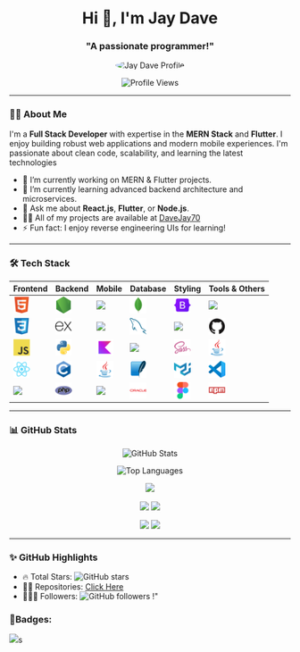 <h1 align="center">Hi 👋, I'm Jay Dave</h1>
<h3 align="center">"A passionate programmer!"</h3>

<p align="center">
  <img src="https://www.india.com/wp-content/uploads/2024/07/MixCollage-30-Jun-2024-02-04-AM-2457.jpg" width="200" alt="Jay Dave Profile" style="border-radius: 50%" />
</p>

<p align="center">
  <img src="https://komarev.com/ghpvc/?username=DaveJay70&label=Profile%20views&color=0e75b6&style=flat" alt="Profile Views" />
</p>

---

### 👨‍💻 About Me

I'm a **Full Stack Developer** with expertise in the **MERN Stack** and **Flutter**. I enjoy building robust web applications and modern mobile experiences. I'm passionate about clean code, scalability, and learning the latest technologies

- 🔭 I’m currently working on MERN & Flutter projects.
- 🌱 I’m currently learning advanced backend architecture and microservices.
- 💬 Ask me about **React.js**, **Flutter**, or **Node.js**.
- 👨‍💻 All of my projects are available at [DaveJay70](https://github.com/DaveJay70)
- ⚡ Fun fact: I enjoy reverse engineering UIs for learning!

---



### 🛠️ Tech Stack

| **Frontend** | **Backend** | **Mobile** | **Database** | **Styling** | **Tools & Others** |
|-------------|-------------|------------|--------------|-------------|---------------------|
| <img src="https://raw.githubusercontent.com/devicons/devicon/master/icons/html5/html5-original.svg" height="30" /> | <img src="https://raw.githubusercontent.com/devicons/devicon/master/icons/nodejs/nodejs-original.svg" height="30" /> | <img src="https://www.vectorlogo.zone/logos/flutterio/flutterio-icon.svg" height="30" /> | <img src="https://raw.githubusercontent.com/devicons/devicon/master/icons/mongodb/mongodb-original.svg" height="30" /> | <img src="https://raw.githubusercontent.com/devicons/devicon/master/icons/bootstrap/bootstrap-original.svg" height="30" /> | <img src="https://www.vectorlogo.zone/logos/git-scm/git-scm-icon.svg" height="30" /> |
| <img src="https://raw.githubusercontent.com/devicons/devicon/master/icons/css3/css3-original.svg" height="30" /> | <img src="https://raw.githubusercontent.com/devicons/devicon/master/icons/express/express-original.svg" height="30" /> | <img src="https://www.vectorlogo.zone/logos/dartlang/dartlang-icon.svg" height="30" /> | <img src="https://raw.githubusercontent.com/devicons/devicon/master/icons/mysql/mysql-original.svg" height="30" /> | <img src="https://www.vectorlogo.zone/logos/tailwindcss/tailwindcss-icon.svg" height="30" /> | <img src="https://raw.githubusercontent.com/devicons/devicon/master/icons/github/github-original.svg" height="30" /> |
| <img src="https://raw.githubusercontent.com/devicons/devicon/master/icons/javascript/javascript-original.svg" height="30" /> | <img src="https://raw.githubusercontent.com/devicons/devicon/master/icons/python/python-original.svg" height="30" /> | <img src="https://raw.githubusercontent.com/devicons/devicon/master/icons/kotlin/kotlin-original.svg" height="30" /> | <img src="https://www.vectorlogo.zone/logos/firebase/firebase-icon.svg" height="30" /> | <img src="https://raw.githubusercontent.com/devicons/devicon/master/icons/sass/sass-original.svg" height="30" /> | <img src="https://raw.githubusercontent.com/devicons/devicon/master/icons/java/java-original.svg" height="30" /> |
| <img src="https://raw.githubusercontent.com/devicons/devicon/master/icons/react/react-original.svg" height="30" /> | <img src="https://raw.githubusercontent.com/devicons/devicon/master/icons/c/c-original.svg" height="30" /> | <img src="https://raw.githubusercontent.com/devicons/devicon/master/icons/java/java-original.svg" height="30" /> | <img src="https://raw.githubusercontent.com/devicons/devicon/master/icons/sqlite/sqlite-original.svg" height="30" /> | <img src="https://raw.githubusercontent.com/devicons/devicon/master/icons/materialui/materialui-original.svg" height="30" /> | <img src="https://raw.githubusercontent.com/devicons/devicon/master/icons/vscode/vscode-original.svg" height="30" /> |
| <img src="https://angular.io/assets/images/logos/angular/angular.svg" height="30" /> | <img src="https://raw.githubusercontent.com/devicons/devicon/master/icons/php/php-original.svg" height="30" /> | <img src="https://developer.android.com/images/brand/Android_Robot.png" height="30" /> | <img src="https://raw.githubusercontent.com/devicons/devicon/master/icons/oracle/oracle-original.svg" height="30" /> | <img src="https://raw.githubusercontent.com/devicons/devicon/master/icons/figma/figma-original.svg" height="30" /> | <img src="https://raw.githubusercontent.com/devicons/devicon/master/icons/npm/npm-original-wordmark.svg" height="30" /> |

---

### 📊 GitHub Stats

<p align="center">
  <img src="https://github-readme-stats.vercel.app/api?username=DaveJay70&show_icons=true&theme=default" alt="GitHub Stats" />
</p>

<p align="center">
  <img src="https://github-readme-stats.vercel.app/api/top-langs?username=DaveJay70&show_icons=true&locale=en&layout=compact" alt="Top Languages" />
</p>

<p align="center">
  <img src="https://github-profile-summary-cards.vercel.app/api/cards/profile-details?username=DaveJay70&theme=default" />
</p>

<p align="center">
  <img src="https://github-profile-summary-cards.vercel.app/api/cards/repos-per-language?username=DaveJay70&theme=default" />
  <img src="https://github-profile-summary-cards.vercel.app/api/cards/most-commit-language?username=DaveJay70&theme=default" />
</p>

<p align="center">
  <img src="https://github-profile-summary-cards.vercel.app/api/cards/stats?username=DaveJay70&theme=default" />
  <img src="https://github-profile-summary-cards.vercel.app/api/cards/productive-time?username=DaveJay70&theme=default&utcOffset=8" />
</p>

---

### ✨ GitHub Highlights

- 🔥 Total Stars: ![GitHub stars](https://img.shields.io/github/stars/DaveJay70?style=social)
- 👨‍💻 Repositories: [Click Here](https://github.com/DaveJay70?tab=repositories)
- 🧑‍🤝‍🧑 Followers: ![GitHub followers](https://img.shields.io/github/followers/DaveJay70?label=Followers&style=social)
!"</h3>

### 🥇Badges: <br/>
<img src="https://github.githubassets.com/assets/profile-first-pr-e568025b6e24.svg" />s
